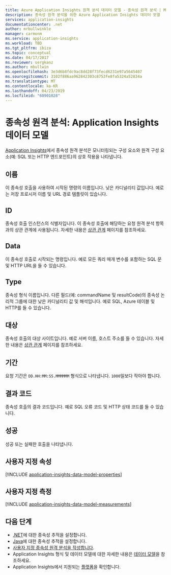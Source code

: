 ```yaml
---
title: Azure Application Insights 원격 분석 데이터 모델 - 종속성 원격 분석 | Microsoft Docs
description: 종속성 원격 분석을 위한 Azure Application Insights 데이터 모델
services: application-insights
documentationcenter: .net
author: mrbullwinkle
manager: carmonm
ms.service: application-insights
ms.workload: TBD
ms.tgt_pltfrm: ibiza
ms.topic: conceptual
ms.date: 04/17/2017
ms.reviewer: sergkanz
ms.author: mbullwin
ms.openlocfilehash: 3e3d6b8fdc9ac8dd28f73fecd6231e97a5645407
ms.sourcegitcommit: 3102f886aa962842303c8753fe8fa5324a52834a
ms.translationtype: MT
ms.contentlocale: ko-KR
ms.lasthandoff: 04/23/2019
ms.locfileid: "60901028"
---
```

# <a name="dependency-telemetry-application-insights-data-model"></a>종속성 원격 분석: Application Insights 데이터 모델

[Application Insights](../../azure-monitor/app/app-insights-overview.md)에서 종속성 원격 분석은 모니터링되는 구성 요소와 원격 구성 요소(예: SQL 또는 HTTP 엔드포인트)의 상호 작용을 나타냅니다.

## <a name="name"></a>이름

이 종속성 호출을 사용하여 시작된 명령의 이름입니다. 낮은 카디널리티 값입니다. 예로는 저장 프로시저 이름 및 URL 경로 템플릿이 있습니다.

## <a name="id"></a>ID

종속성 호출 인스턴스의 식별자입니다. 이 종속성 호출에 해당하는 요청 원격 분석 항목과의 상관 관계에 사용됩니다. 자세한 내용은 [상관 관계](../../azure-monitor/app/correlation.md) 페이지를 참조하세요.

## <a name="data"></a>Data

이 종속성 호출로 시작되는 명령입니다. 예로 모든 쿼리 매개 변수를 포함하는 SQL 문 및 HTTP URL을 들 수 있습니다.

## <a name="type"></a>Type

종속성 형식 이름입니다. 다른 필드(예: commandName 및 resultCode)의 종속성 논리적 그룹에 대한 낮은 카디널리티 값 및 해석입니다. 예로 SQL, Azure 테이블 및 HTTP를 들 수 있습니다.

## <a name="target"></a>대상

종속성 호출의 대상 사이트입니다. 예로 서버 이름, 호스트 주소를 들 수 있습니다. 자세한 내용은 [상관 관계](../../azure-monitor/app/correlation.md) 페이지를 참조하세요.

## <a name="duration"></a>기간

요청 기간은 `DD.HH:MM:SS.MMMMMM` 형식으로 나타냅니다. `1000`일보다 작아야 합니다.

## <a name="result-code"></a>결과 코드

종속성 호출의 결과 코드입니다. 예로 SQL 오류 코드 및 HTTP 상태 코드를 들 수 있습니다.

## <a name="success"></a>성공

성공 또는 실패한 호출을 나타냅니다.

## <a name="custom-properties"></a>사용자 지정 속성

[!INCLUDE [application-insights-data-model-properties](../../../includes/application-insights-data-model-properties.md)]

## <a name="custom-measurements"></a>사용자 지정 측정

[!INCLUDE [application-insights-data-model-measurements](../../../includes/application-insights-data-model-measurements.md)]


## <a name="next-steps"></a>다음 단계

- [.NET](../../azure-monitor/app/asp-net-dependencies.md)에 대한 종속성 추적을 설정합니다.
- [Java](../../azure-monitor/app/java-agent.md)에 대한 종속성 추적을 설정합니다.
- [사용자 지정 종속성 원격 분석을 작성합니다](../../azure-monitor/app/api-custom-events-metrics.md#trackdependency).
- Application Insights 형식 및 데이터 모델에 대한 자세한 내용은 [데이터 모델](data-model.md)을 참조하세요.
- Application Insights에서 지원되는 [플랫폼](../../azure-monitor/app/platforms.md)을 확인합니다.
